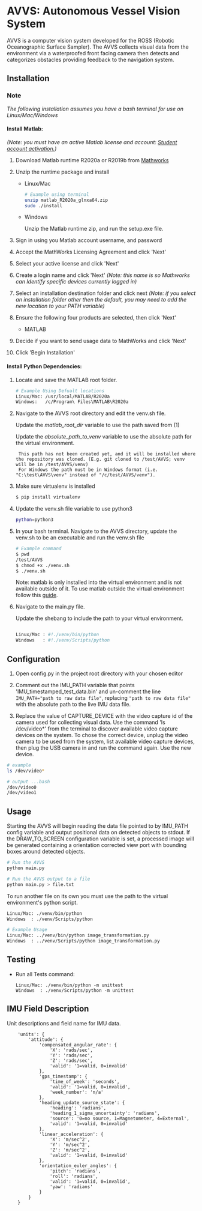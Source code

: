 # AVVS: Autonomous Vessel Vision System

AVVS is a computer vision system developed for the ROSS (Robotic Oceanographic Surface Sampler). The AVVS collects visual data from the environment via a waterproofed front facing camera then detects and categorizes obstacles providing feedback to the navigation system.

## Installation

### Note
*The following installation assumes you have a bash terminal for use on Linux/Mac/Windows*

#### Install Matlab:

*(Note: you must have an active Matlab license and account: [Student account activation.](https://is.oregonstate.edu/service/software/matlab))*

1) Download Matlab runtime R2020a or R2019b from [Mathworks](https://www.mathworks.com/products/compiler/matlab-runtime.html)

2) Unzip the runtime package and install

    * Linux/Mac
        ```bash
        # Example using terminal
        unzip matlab_R2020a_glnxa64.zip
        sudo ./install
        ```
    * Windows

        Unzip the Matlab runtime zip, and run the setup.exe file.

3) Sign in using you Matlab account username, and password

4) Accept the MathWorks Licensing Agreement and click 'Next'

5) Select your active license and click 'Next'

6) Create a login name and click 'Next' *(Note: this name is so Mathworks can Identify specific devices currently logged in)*

7) Select an installation destination folder and click next *(Note: if you select an installation folder other then the default, you may need to add the new location to your PATH variable)*

8) Ensure the following four products are selected, then click 'Next'

    * MATLAB

9) Decide if you want to send usage data to MathWorks and click 'Next'

10) Click 'Begin Installation'

#### Install Python Dependencies:

1) Locate and save the MATLAB root folder.

    ```bash
    # Example Using Defualt locations
    Linux/Mac: /usr/local/MATLAB/R2020a
    Windows:   /c/Program\ Files\MATLAB\R2020a
    ```

2) Navigate to the AVVS root directory and edit the venv.sh file.

    Update the *matlab_root_dir* variable to use the path saved from (1)

    Update the *absolute_path_to_venv* variable to use the absolute path for the virtual environment.

        This path has not been created yet, and it will be installed where the repository was cloned. (E.g. git cloned to /test/AVVS; venv will be in /test/AVVS/venv)
        For Windows the path must be in Windows format (i.e. "C:\test\AVVS\venv" instead of "/c/test/AVVS/venv").

3) Make sure virtualenv is installed

    ```bash
   $ pip install virtualenv
    ```

4) Update the venv.sh file variable to use python3

    ```bash
   python=python3 
   ```

5) In your bash terminal. Navigate to the AVVS directory, update the venv.sh to be an executable and run the venv.sh file

    ```bash
   # Example command
   $ pwd
   /test/AVVS
   $ chmod +x ./venv.sh
   $ ./venv.sh
    ```

   Note: matlab is only installed into the virtual environment and is not available outside of it.
   To use matlab outside the virtual environment follow this [guide](https://www.mathworks.com/help/matlab/matlab_external/install-the-matlab-engine-for-python.html).

6) Navigate to the main.py file.

    Update the shebang to include the path to your virtual environment.
    ```bash

   Linux/Mac : #!./venv/bin/python
   Windows   : #!./venv/Scripts/python
    ```

## Configuration

1) Open config.py in the project root directory with your chosen editor

2) Comment out the IMU_PATH variable that points 'IMU_timestamped_test_data.bin' and un-comment the line ``` IMU_PATH="path to raw data file"```, replacing ```"path to raw data file"``` with the absolute path to the live IMU data file.


3) Replace the value of CAPTURE_DEVICE with the video capture id of the camera used for collecting visual data. Use the command 'ls /dev/video*' from the terminal to discover available video capture devices on the system. To chose the correct device, unplug the video camera to be used from the system, list available video capture devices, then plug the USB camera in and run the command again. Use the new device.

```bash
# example
ls /dev/video*

# output ...bash
/dev/video0
/dev/video1
```

## Usage
Starting the AVVS will begin reading the data file pointed to by IMU_PATH config variable and output positional data on detected objects to stdout. If the DRAW_TO_SCREEN configuration variable is set, a processed image will be generated containing a orientation corrected view port with bounding boxes around detected objects.

```bash
# Run the AVVS
python main.py

# Run the AVVS output to a file
python main.py > file.txt
```

To run another file on its own you must use the path to the virtual environment's python script.

```bash
Linux/Mac: ./venv/bin/python
Windows  : ./venv/Scripts/python

# Example Usage
Linux/Mac: ../venv/bin/python image_transformation.py
Windows  : ../venv/Scripts/python image_transformation.py
```

## Testing

- Run all Tests command:

    ```
    Linux/Mac: ./venv/bin/python -m unittest
    Windows  : ./venv/Scripts/python -m unittest
    ```
## IMU Field Description

Unit descriptions and field name for IMU data.

```
    'units': { 
        'attitude': { 
            'compensated_angular_rate': { 
                'X': 'rads/sec',
                'Y': 'rads/sec',
                'Z': 'rads/sec',
                'valid': '1=valid, 0=invalid'
            },
            'gps_timestamp': { 
                'time_of_week': 'seconds',
                'valid': '1=valid, 0=invalid',
                'week_number': 'n/a'
            },
            'heading_update_source_state': { 
                'heading': 'radians',
                'heading_1_sigma_uncertainty': 'radians',
                'source': '0=no source, 1=Magnetometer, 4=External',
                'valid': '1=valid, 0=invalid'
            },
            'linear_acceleration': { 
                'X': 'm/sec^2',
                'Y': 'm/sec^2',
                'Z': 'm/sec^2',
                'valid': '1=valid, 0=invalid'
            },
            'orientation_euler_angles': { 
                'pitch': 'radians',
                'roll': 'radians',
                'valid': '1=valid, 0=invalid',
                'yaw': 'radians'
            }
        }
    }
```
